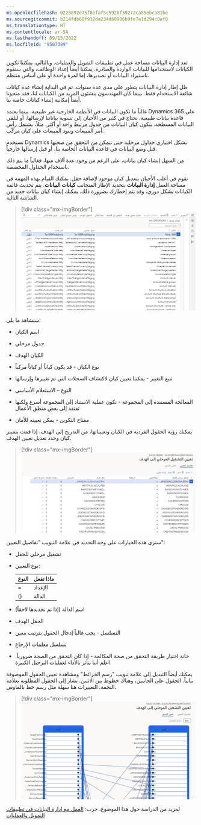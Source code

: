 ```yaml
---
ms.openlocfilehash: 0228892e75f8efaf5c592bf39272ca85ebca81be
ms.sourcegitcommit: b214fdb68f932da234d60906b9fe7a1d294c0af0
ms.translationtype: HT
ms.contentlocale: ar-SA
ms.lasthandoff: 09/15/2022
ms.locfileid: "9507389"
---
```

تعد إدارة البيانات مساحة عمل في تطبيقات التمويل والعمليات. وبالتالي، يمكننا تكوين الكيانات لاستخدامها للبيانات الواردة والصادرة. يمكننا أيضاً إعداد الوظائف، والتي ستقوم باستيراد البيانات أو تصديرها، إما لمرة واحدة أو على أساس منتظم. 

ظل إطار إدارة البيانات يتطور على مدى عدة سنوات. تم في البداية إنشاء عدة كيانات شائعة الاستخدام فقط. بينما كان المهندسون ينشئون المزيد من الكيانات لنا، فقد منحونا أيضاً إمكانية إنشاء كيانات خاصة بنا.

غالباً ما تكون البيانات في الأنظمة الخارجية غير طبيعية، بينما يعتمد Dynamics 365 على قاعدة بيانات طبيعية. نحتاج في كثير من الأحيان إلى تسوية بياناتنا لإرسالها، أو لتلقي البيانات المسطحة. يتكون كيان البيانات من جدول مرتبط واحد أو أكثر. مثلاً، يشتمل رأس أمر المبيعات وبنود المبيعات على كيان مركّب.

تستخدم Dynamics بشكل اختياري جداول مرحلية حتى نتمكن من التحقق من صحتها قبل وضع البيانات في قاعدة البيانات الخاصة بنا، أو قبل إرسالها خارجياً.

من السهل إنشاء كيان بيانات، على الرغم من وجود عدة آلاف منها، فغالباً ما يتم ذلك باستخدام الجداول المخصصة.

نقوم في أغلب الأحيان بتعديل كيان موجود لإضافة حقل. يمكنك القيام بهذه المهمة في مساحة العمل **إدارة البيانات** بتحديد الإطار المتجانب **كيانات البيانات**.
يتم تحديث قائمة الكيانات بشكل دوري، وقد يتم إخطارك بضرورة ذلك.
يمكنك إنشاء كيان بيانات جديد من الشاشة التالية.

> [!div class="mx-imgBorder"]
> ![شبكة الكيانات](../media/m3-l2-p1.png)

سنشاهد ما يلي:

-   اسم الكيان

-   جدول مرحلي

-   الكيان الهدف

-   نوع الكيان - قد يكون كياناً أو كياناً مركباً

-   تتبع التغيير - يمكننا تعيين كيان لاكتشاف السجلات التي تم تغييرها وإرسالها

-   النوع – الاستعلام الأساسي

-   المعالجة المستندة إلى المجموعة - تكون عملية الاستناد إلى المجموعة أسرع ولكنها تفتقد إلى بعض منطق الأعمال

-   مفتاح التكوين - يمكن تعيينه للأمان

يمكنك رؤية الحقول الفردية في الكيان وتعييناتها، من التدريج إلى الهدف، إذا قمت بتمييز كيان وحدد تعديل تعيين الهدف.

> [!div class="mx-imgBorder"]
> ![انطلاق الخريطة للشاشة المستهدفة، مع علامة التبويب "تفاصيل التعيين"](../media/m3-l2-p2.png)

سترى هذه الخيارات على وجه التحديد في علامة التبويب "تفاصيل التعيين":

-   تشغيل مرحلي للحقل

-   نوع التعيين:

    | **النوع** | **ماذا تفعل** |
    |----------|------------------|
    | =        | الإعداد          |
    | ()       | الدالة         |

-   اسم الدالة (إذا تم تحديدها لاحقاً)

-   الحقل الهدف

-   التسلسل - يجب غالباً إدخال الحقول بترتيب معين

-   تسلسل معلمات الإرجاع

-   خانة اختيار طريقة التحقق من صحة المكالمة - إذا كان التحقق من الصحة ضرورياً. اعلم أننا نتأثر بالأداء لعمليات الترحيل الكبيرة


يمكنك أيضاً التبديل إلى علامة تبويب "رسم الخرائط" ومشاهدة تعيين الحقول الموصوفة بيانياً. الحقول على الجانبين، وهناك خطوط بين الاثنين. يشار إلى الحقول المطلوبة بعلامة النجمة. التغييرات هنا سهلة مثل رسم خط بالماوس.

> [!div class="mx-imgBorder"]
> ![انطلاق الخريطة للشاشة المستهدفة، مع علامة التبويب "تعيين التصور"](../media/m3-l2-p3.png)

لمزيد من الدراسة حول هذا الموضوع، جرب: [العمل مع إدارة البيانات في تطبيقات التمويل والعمليات](/training/modules/work-data-management-finance-operations/)

